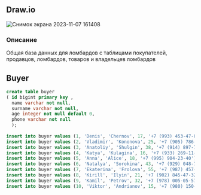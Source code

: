## Draw.io
![Снимок экрана 2023-11-07 161408](https://github.com/Tufuru/SQL/assets/144116593/b000885e-5f3d-411e-9d11-8a5b09632c45)
### Описание
Общая база данных для ломбардов с таблицами покупателей, продавцов, ломбардов, товаров и владельцев ломбардов
## Buyer
```sql
create table buyer
( id bigint primary key ,
  name varchar not null,
  surname varchar not null,
  age integer not null default 0,
  phone varchar not null
  );
  
insert into buyer values (1, 'Denis', 'Chernov', 17, '+7 (993) 453-47-01');
insert into buyer values (2, 'Vladimir', 'Kononova', 25, '+7 (905) 786-87-98');
insert into buyer values (3, 'Anatoliy', 'Shulgin', 38, '+7 (914) 897-74-15');
insert into buyer values (4, 'Katya', 'Kulagina', 16, '+7 (933) 269-11-70');
insert into buyer values (5, 'Anna', 'Alice', 18, '+7 (995) 904-23-40');
insert into buyer values (6, 'Natalya', 'Sorokina', 43, '+7 (929) 048-72-41');
insert into buyer values (7, 'Ekaterina', 'Frolova', 55, '+7 (987) 457-26-99');
insert into buyer values (8, 'Kirill', 'Ilyin', 21, '+7 (902) 845-47-32');
insert into buyer values (9, 'Kamil', 'Petrov', 32, '+7 (978) 005-05-57');
insert into buyer values (10, 'Viktor', 'Andrianov', 15, '+7 (980) 150-12-22');
```
